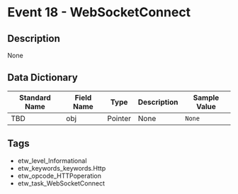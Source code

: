 # Event 18 - WebSocketConnect

## Description
None

## Data Dictionary
|Standard Name|Field Name|Type|Description|Sample Value|
|---|---|---|---|---|
|TBD|obj|Pointer|None|`None`|

## Tags
* etw_level_Informational
* etw_keywords_keywords.Http
* etw_opcode_HTTPoperation
* etw_task_WebSocketConnect